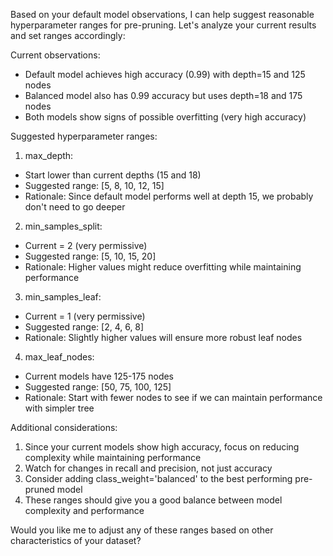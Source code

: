 Based on your default model observations, I can help suggest reasonable hyperparameter ranges for pre-pruning. Let's analyze your current results and set ranges accordingly:

Current observations:
- Default model achieves high accuracy (0.99) with depth=15 and 125 nodes
- Balanced model also has 0.99 accuracy but uses depth=18 and 175 nodes
- Both models show signs of possible overfitting (very high accuracy)

Suggested hyperparameter ranges:

1. max_depth:
- Start lower than current depths (15 and 18)
- Suggested range: [5, 8, 10, 12, 15]
- Rationale: Since default model performs well at depth 15, we probably don't need to go deeper

2. min_samples_split:
- Current = 2 (very permissive)
- Suggested range: [5, 10, 15, 20]
- Rationale: Higher values might reduce overfitting while maintaining performance

3. min_samples_leaf:
- Current = 1 (very permissive)
- Suggested range: [2, 4, 6, 8]
- Rationale: Slightly higher values will ensure more robust leaf nodes

4. max_leaf_nodes:
- Current models have 125-175 nodes
- Suggested range: [50, 75, 100, 125]
- Rationale: Start with fewer nodes to see if we can maintain performance with simpler tree

Additional considerations:
1. Since your current models show high accuracy, focus on reducing complexity while maintaining performance
2. Watch for changes in recall and precision, not just accuracy
3. Consider adding class_weight='balanced' to the best performing pre-pruned model
4. These ranges should give you a good balance between model complexity and performance

Would you like me to adjust any of these ranges based on other characteristics of your dataset?